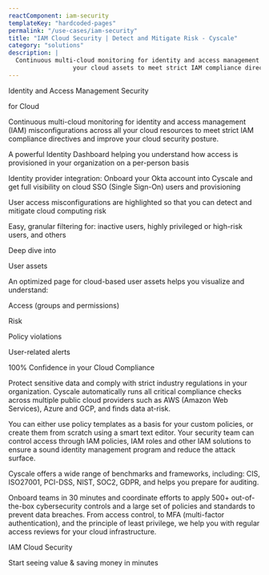```yaml
---
reactComponent: iam-security
templateKey: "hardcoded-pages"
permalink: "/use-cases/iam-security"
title: "IAM Cloud Security | Detect and Mitigate Risk - Cyscale"
category: "solutions"
description: |
  Continuous multi-cloud monitoring for identity and access management (IAM) misconfigurations across all
                  your cloud assets to meet strict IAM compliance directives and improve your cloud security posture.
---
```


Identity and Access Management Security

for Cloud

Continuous multi-cloud monitoring for identity and access management (IAM)
                                misconfigurations across all your cloud resources to meet strict IAM compliance
                                directives and improve your cloud security posture.

A powerful Identity Dashboard helping you understand how access is provisioned
                                        in your organization on a per-person basis

Identity provider integration: Onboard your Okta account into Cyscale and get
                                        full visibility on cloud SSO (Single Sign-On) users and provisioning

User access misconfigurations are highlighted so that you can detect and
                                        mitigate cloud computing risk

Easy, granular filtering for: inactive users, highly privileged or high-risk
                                        users, and others

Deep dive into

User assets

An optimized page for cloud-based user assets helps you visualize and understand:

Access (groups and permissions)

Risk

Policy violations

User-related alerts

100% Confidence in your Cloud Compliance

Protect sensitive data and comply with strict industry regulations in your
                                        organization. Cyscale automatically runs all critical compliance checks across
                                        multiple public cloud providers such as AWS (Amazon Web Services), Azure and
                                        GCP, and finds data at-risk.

You can either use policy templates as a basis for your custom policies, or
                                        create them from scratch using a smart text editor. Your security team can
                                        control access through IAM policies, IAM roles and other IAM solutions to ensure
                                        a sound identity management program and reduce the attack surface.

Cyscale offers a wide range of benchmarks and frameworks, including: CIS,
                                        ISO27001, PCI-DSS, NIST, SOC2, GDPR, and helps you prepare for auditing.

Onboard teams in 30 minutes and coordinate efforts to apply 500+ out-of-the-box
                                        cybersecurity controls and a large set of policies and standards to prevent data
                                        breaches. From access control, to MFA (multi-factor authentication), and the
                                        principle of least privilege, we help you with regular access reviews for your
                                        cloud infrastructure.

IAM Cloud Security

Start seeing value & saving money in minutes


